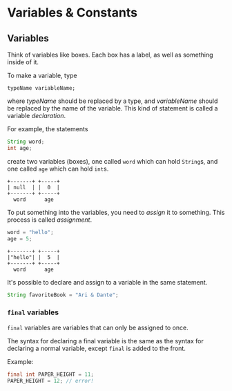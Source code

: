 # Variables & Constants
## Variables
Think of variables like boxes. Each box has a label, as well as something inside of it.

To make a variable, type
```
typeName variableName;
```
where *typeName* should be replaced by a type, and *variableName* should be replaced by the name of the variable. This kind of statement is called a variable *declaration*.

For example, the statements
```java
String word;
int age;
```
create two variables (boxes), one called `word` which can hold `String`s, and one called `age` which can hold `int`s.

```
+-------+ +-----+
| null  | |  0  |
+-------+ +-----+
  word      age
```

To put something into the variables, you need to *assign* it to something. This process is called *assignment*.

```java
word = "hello";
age = 5;
```

```
+-------+ +-----+
|"hello"| |  5  |
+-------+ +-----+
  word      age
```

It's possible to declare and assign to a variable in the same statement.

```java
String favoriteBook = "Ari & Dante";
```

### `final` variables
`final` variables are variables that can only be assigned to once.

The syntax for declaring a final variable is the same as the syntax for declaring a normal variable, except `final` is added to the front.

Example:
```java
final int PAPER_HEIGHT = 11;
PAPER_HEIGHT = 12; // error!
```
